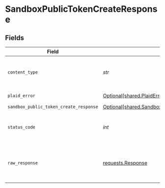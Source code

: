 # SandboxPublicTokenCreateResponse


## Fields

| Field                                                                                                        | Type                                                                                                         | Required                                                                                                     | Description                                                                                                  |
| ------------------------------------------------------------------------------------------------------------ | ------------------------------------------------------------------------------------------------------------ | ------------------------------------------------------------------------------------------------------------ | ------------------------------------------------------------------------------------------------------------ |
| `content_type`                                                                                               | *str*                                                                                                        | :heavy_check_mark:                                                                                           | HTTP response content type for this operation                                                                |
| `plaid_error`                                                                                                | [Optional[shared.PlaidError]](../../models/shared/plaiderror.md)                                             | :heavy_minus_sign:                                                                                           | Error response.                                                                                              |
| `sandbox_public_token_create_response`                                                                       | [Optional[shared.SandboxPublicTokenCreateResponse]](../../models/shared/sandboxpublictokencreateresponse.md) | :heavy_minus_sign:                                                                                           | success                                                                                                      |
| `status_code`                                                                                                | *int*                                                                                                        | :heavy_check_mark:                                                                                           | HTTP response status code for this operation                                                                 |
| `raw_response`                                                                                               | [requests.Response](https://requests.readthedocs.io/en/latest/api/#requests.Response)                        | :heavy_check_mark:                                                                                           | Raw HTTP response; suitable for custom response parsing                                                      |